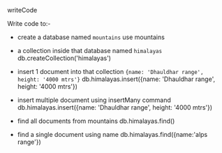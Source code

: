writeCode

Write code to:-

- create a database named `mountains` use mountains
- a collection inside that database named `himalayas` db.createCollection('himalayas')
- insert 1 document into that collection `{name: 'Dhauldhar range', height: '4000 mtrs'}` db.himalayas.insert({name: 'Dhauldhar range', height: '4000 mtrs'})

- insert multiple document using insertMany command db.himalayas.insert({name: 'Dhauldhar range', height: '4000 mtrs'})
- find all documents from mountains db.himalayas.find()
- find a single document using name db.himalayas.find({name:'alps range'})
